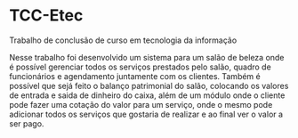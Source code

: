 # TCC-Etec
Trabalho de conclusão de curso em tecnologia da informação

Nesse trabalho foi desenvolvido um sistema para um salão de beleza onde é possível gerenciar todos os serviços prestados pelo salão, quadro de funcionários e agendamento juntamente com os clientes. Também é possível que sejá feito o balanço patrimonial do salão, colocando os valores de entrada e saida de dinheiro do caixa, além de um módulo onde o cliente pode fazer uma cotação do valor para um serviço, onde o mesmo pode adicionar todos os serviços que gostaria de realizar e ao final ver o valor a ser pago.
